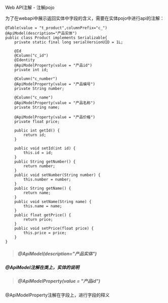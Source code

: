 Web API注解 - 注解pojo

为了在webapi中展示返回实体中字段的含义，需要在实体pojo中进行api的注解：

```
@Table(value = "t_product",columnPrefix="c_")
@ApiModel(description="产品实体")
public class Product implements Serializable{
    private static final long serialVersionUID = 1L;

    @Id
    @Column("c_id")
    @Identity
    @ApiModelProperty(value = "产品id")
    private int id;

    @Column("c_number")
    @ApiModelProperty(value = "产品编号")
    private String number;

    @Column("c_name")
    @ApiModelProperty(value = "产品名称")
    private String name;

    @ApiModelProperty(value = "产品价格")
    private float price;

    public int getId() {
        return id;
    }

    public void setId(int id) {
        this.id = id;
    }
    public String getNumber() {
        return number;
    }
    public void setNumber(String number) {
        this.number = number;
    }
    public String getName() {
        return name;
    }
    public void setName(String name) {
        this.name = name;
    }
    public float getPrice() {
        return price;
    }
    public void setPrice(float price) {
        this.price = price;
    }
}
```



> ##### @ApiModel\(description="产品实体"\)

##### @ApiModel注解在类上，实体的说明



> ##### @ApiModelProperty\(value = "产品id"\)

@ApiModelProperty注解在字段上，进行字段的释义




